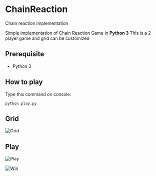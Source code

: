 # ChainReaction
Chain reaction implementation

Simple implementation of Chain Reaction Game in **Python 3**
This is a 2 player game and grid can be customized

## Prerequisite

 - Python 3

## How to play

Type this command on console:

    python play.py

## Grid

![Grid](https://i.imgur.com/A7taCRy.jpg)

## Play

![Play](https://i.imgur.com/6Z93puY.jpg)

![Win](https://i.imgur.com/utfjfqr.jpg)
